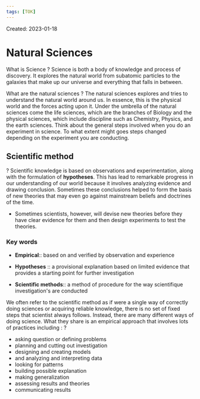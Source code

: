 ```yaml
---
tags: [TOK] 
---
```

Created: 2023-01-18

# Natural Sciences

What is Science
?
Science is both a body of knowledge and process of discovery. It explores the natural world from subatomic particles to the galaxies that make up our universe and everything that falls in between.
<!--SR:!2025-12-14,685,250-->

What are the natural sciences
?
The natural sciences explores and tries to understand the natural world around us. In essence, this is the physical world and the forces acting upon it. Under the umbrella of the natural sciences come the life sciences, which are the branches of Biology and the physical sciences, which include discipline such as Chemistry, Physics, and the earth sciences. Think about the general steps involved when you do an experiment in science. To what extent might goes steps changed depending on the experiment you are conducting.
<!--SR:!2024-12-14,397,230-->

## Scientific method
?
Scientific knowledge is based on observations and experimentation, along with the formulation of **hypotheses**. This has lead to remarkable progress in our understanding of our world because it involves analyzing evidence and drawing conclusion. Sometimes these conclusions helped to form the basis of new theories that may even go against mainstream beliefs and doctrines of the time. 
- Sometimes scientists, however, will devise new theories before they have clear evidence for them and then design experiments to test the theories.
<!--SR:!2024-04-04,251,230-->

### Key words
- **Empirical**:: based on and verified by observation and experience
<!--SR:!2024-10-02,374,250-->
- **Hypotheses** :: a provisional explanation based on limited evidence that provides a starting point for further investigation
<!--SR:!2024-03-19,241,230-->
- **Scientific methods**:: a method of procedure for the way scientifique investigation's are conducted 
<!--SR:!2024-04-11,233,210-->

We often refer to the scientific method as if were a single way of correctly doing sciences or acquiring reliable knowledge, there is no set of fixed steps that scientist always follows. Instead, there are many different ways of doing science. What they share is an empirical approach that involves lots of practices including :
?
- asking question or defining problems
- planning and cutting out investigation
- designing and creating models
- and analyzing and interpreting data
- looking for patterns
- building possible explanation
- making generalization
- assessing results and theories
- communicating results
<!--SR:!2025-03-12,430,222-->